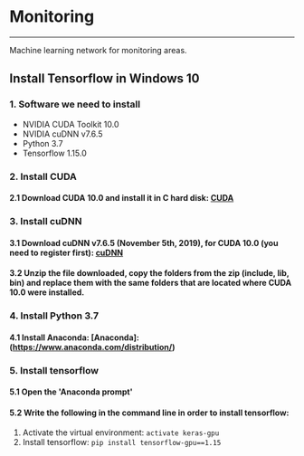 # Monitoring
-------------

Machine learning network for monitoring areas.

## Install Tensorflow in Windows 10

### 1. Software we need to install

* NVIDIA CUDA Toolkit 10.0
* NVIDIA cuDNN v7.6.5
* Python 3.7
* Tensorflow 1.15.0

### 2. Install CUDA

#### 2.1 Download CUDA 10.0 and install it in C hard disk: [CUDA](https://developer.nvidia.com/cuda-downloads)

### 3. Install cuDNN

#### 3.1 Download cuDNN v7.6.5 (November 5th, 2019), for CUDA 10.0 (you need to register first): [cuDNN](https://developer.nvidia.com/rdp/form/cudnn-download-survey)

#### 3.2 Unzip the file downloaded, copy the folders from the zip (include, lib, bin) and replace them with the same folders that are located where CUDA 10.0 were installed.

### 4. Install Python 3.7

#### 4.1 Install Anaconda: [Anaconda]:(https://www.anaconda.com/distribution/)

### 5. Install tensorflow

#### 5.1 Open the 'Anaconda prompt'

#### 5.2 Write the following in the command line in order to install tensorflow:
1. Activate the virtual environment: `activate keras-gpu`
2. Install tensorflow: `pip install tensorflow-gpu==1.15`
